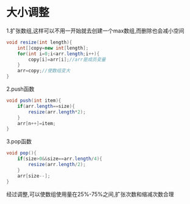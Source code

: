 # 大小调整
1.扩张数组,这样可以不用一开始就去创建一个max数组,而删除也会减小空间
```java
void resize(int length){
    int[]copy=new int[length];
    for(int i=0;i<arr.length;i++){
        copy[i]=arr[i];//arr是成员变量
    }
    arr=copy;//使数组变大
}

```
2.push函数

```java
void push(int item){
    if(arr.length==size){
        resize(arr.length*2);
    }
    arr[n++]=item;
}

```

3.pop函数

```java
void pop(){
    if(size>0&&size==arr.length/4){
        resize(arr.length/2);
    }
    arr[size--];
}

```

经过调整,可以使数组使用量在25%-75%之间,扩张次数和缩减次数合理